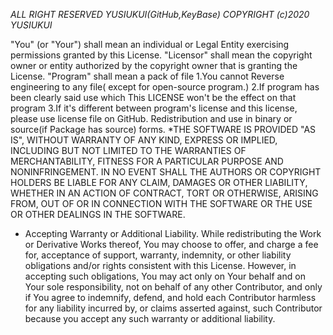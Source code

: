 *ALL RIGHT RESERVED YUSIUKUI(GitHub,KeyBase) COPYRIGHT (c)2020 YUSIUKUI*

 "You" (or "Your") shall mean an individual or Legal Entity exercising permissions granted by this License.
"Licensor" shall mean the copyright owner or entity authorized by the copyright owner that is granting the License.
"Program" shall mean a pack of file 
1.You cannot Reverse engineering to any file( except for open-source program.) 
2.If program has been clearly said use which This LICENSE won't be the effect on that program 
3.If it's different between program's license and this license, please use license file on GitHub.
Redistribution and use in binary or source(if Package has source) forms.
*THE SOFTWARE IS PROVIDED "AS IS", WITHOUT WARRANTY OF ANY KIND, EXPRESS OR IMPLIED, INCLUDING BUT NOT LIMITED TO THE WARRANTIES OF MERCHANTABILITY, FITNESS FOR A PARTICULAR PURPOSE AND NONINFRINGEMENT. IN NO EVENT SHALL THE AUTHORS OR COPYRIGHT HOLDERS BE LIABLE FOR ANY CLAIM, DAMAGES OR OTHER LIABILITY, WHETHER IN AN ACTION OF CONTRACT, TORT OR OTHERWISE, ARISING FROM, OUT OF OR IN CONNECTION WITH THE SOFTWARE OR THE USE OR OTHER DEALINGS IN THE SOFTWARE.
* Accepting Warranty or Additional Liability. While redistributing the Work or Derivative Works thereof, You may choose to offer, and charge a fee for, acceptance of support, warranty, indemnity, or other liability obligations and/or rights consistent with this License. However, in accepting such obligations, You may act only on Your behalf and on Your sole responsibility, not on behalf of any other Contributor, and only if You agree to indemnify, defend, and hold each Contributor harmless for any liability incurred by, or claims asserted against, such Contributor because you accept any such warranty or additional liability.
